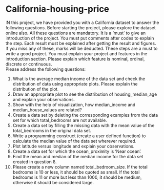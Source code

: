 # California-housing-price
IN this project, we have provided you with a California dataset to answer the following questions. Before starting the project, please explore the dataset online also. All these questions are mandatory. It is a ‘must’ to give an introduction of the project. You must put comments after codes to explain the step. Each result must be explained after getting the result and figures. If you miss any of these, marks will be deducted. These steps are a must to write a good project. You must explain your project and features in the introduction section. Please explain which feature is nominal, ordinal, discrete or continuous.   
Please address the following questions:
1. What is the average median income of the data set and check the distribution of data using appropriate plots. Please explain the distribution of the plot.
2. Draw an appropriate plot to see the distribution of housing_median_age and explain your observations.
3. Show with the help of visualization, how median_income and median_house_values are related?
4. Create a data set by deleting the corresponding examples from the data set for which total_bedrooms are not available.
5. Create a data set by filling the missing data with the mean value of the total_bedrooms in the original data set.
6. Write a programming construct (create a user defined function) to calculate the median value of the data set wherever required.
7. Plot latitude versus longitude and explain your observations.
8. Create a data set for which the ocean_proximity is ‘Near ocean’.
9. Find the mean and median of the median income for the data set created in question 8.
10. Please create a new column named total_bedroom_size. If the total bedrooms is 10 or less, it should be quoted as small. If the total bedrooms is 11 or more but less than 1000, it should be medium, otherwise it should be considered large.
